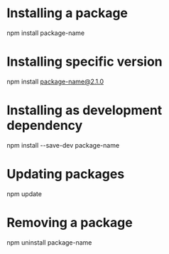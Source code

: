 # Installing a package
npm install package-name

# Installing specific version
npm install package-name@2.1.0

# Installing as development dependency
npm install --save-dev package-name

# Updating packages
npm update

# Removing a package
npm uninstall package-name
